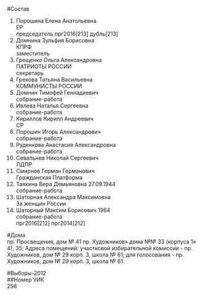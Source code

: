 #Состав  
1. Порошина Елена Анатольевна  
    ЕР  
    председатель прг2016[213] дубль[213]  
2. Домнина Зульфия Борисовна  
    КПРФ  
    заместитель  
3. Грещенко Ольга Александровна  
    ПАТРИОТЫ РОССИИ  
    секретарь  
4. Грекова Татьяна Васильевна  
    КОММУНИСТЫ РОССИИ  
5. Домнин Тимофей Геннадиевич  
    собрание-работа  
6. Ивлева Наталья Сергеевна  
    собрание-работа  
7. Кириллов Кирилл Андреевич  
    СР  
8. Порошин Игорь Александрович  
    собрание-работа  
9. Руденкова Анастасия Александровна  
    собрание-работа  
10. Севальнев Николай Сергеевич  
    ЛДПР  
11. Смирнов Герман Германович  
    Гражданская Платформа  
12. Таякина Вера Демьяновна 27.09.1944  
    собрание-работа  
13. Шаторная Александра Максимовна  
    За женщин России  
14. Шаторный Максим Борисович 1964  
    собрание-работа  
    прг2016[212] прг2014[212]  
  
#Дома  
пр. Просвещения, дом № 41 пр. Художников» дома №№ 33 (корпуса 1» 4), 35; Адреса помещений: участковой избирательной комиссии - пр. Художников, дом № 29 корп. 3, школа № 61; для голосования - пр. Художников, дом № 29 корп. 3, школа № 61.  
  
#Выборы-2012  
##Номер УИК  
256  
